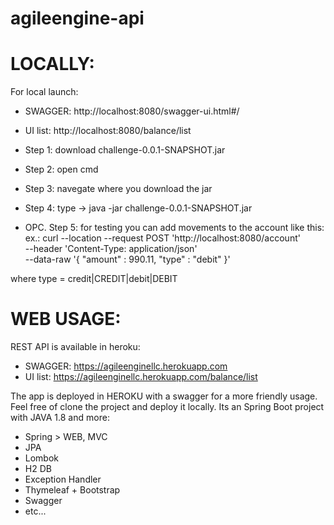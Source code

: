 # agileengine-api

# LOCALLY:
For local launch:
- SWAGGER: http://localhost:8080/swagger-ui.html#/
- UI list: http://localhost:8080/balance/list

- Step 1: download challenge-0.0.1-SNAPSHOT.jar
- Step 2: open cmd
- Step 3: navegate where you download the jar
- Step 4: type -> java -jar challenge-0.0.1-SNAPSHOT.jar
- OPC. Step 5: for testing you can add movements to the account like this: ex.: 
      curl --location --request POST 'http://localhost:8080/account' \
--header 'Content-Type: application/json' \
--data-raw '{
	"amount" : 990.11,
	"type" : "debit"
}'

where type = credit|CREDIT|debit|DEBIT


# WEB USAGE:
REST API is available in heroku:
- SWAGGER: https://agileenginellc.herokuapp.com
- UI list: https://agileenginellc.herokuapp.com/balance/list

The app is deployed in HEROKU with a swagger for a more friendly usage. Feel free of clone the project and deploy it locally. Its an Spring Boot project with JAVA 1.8 and more:
- Spring > WEB, MVC
- JPA
- Lombok
- H2 DB
- Exception Handler
- Thymeleaf + Bootstrap
- Swagger
- etc...

